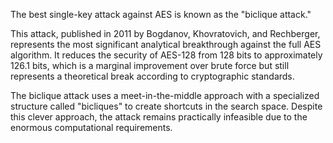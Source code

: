 The best single-key attack against AES is known as the "biclique attack."

This attack, published in 2011 by Bogdanov, Khovratovich, and Rechberger, represents the most significant analytical breakthrough against the full AES algorithm. It reduces the security of AES-128 from 128 bits to approximately 126.1 bits, which is a marginal improvement over brute force but still represents a theoretical break according to cryptographic standards.

The biclique attack uses a meet-in-the-middle approach with a specialized structure called "bicliques" to create shortcuts in the search space. Despite this clever approach, the attack remains practically infeasible due to the enormous computational requirements.